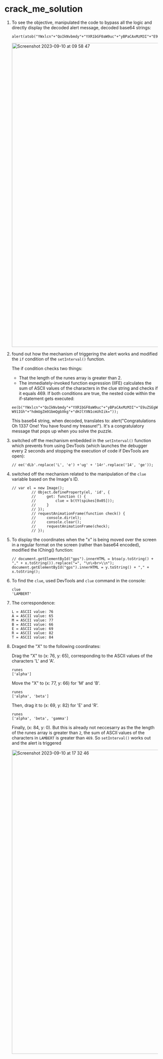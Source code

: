 # crack_me_solution

1. To see the objective, manipulated the code to bypass all the logic and directly display the decoded alert message, decoded base64 strings:
   ```
   alert(atob("YWxlcn"+"QoIkNvbmdy"+"YXR1bGF0aW9uc"+"yBPaCAxMzM3I"+"E9uZSEgWW91IGh"+"hdmUgZm91bmQgbXkg"+"dHJlYXN1cmUhIik="));
   ```
    <img width="1000" alt="Screenshot 2023-09-10 at 09 58 47" src="https://github.com/otammato/crack_me_solution/assets/104728608/2a7669ff-78f0-4a50-a58a-ef593fb4abb7">
   
2. found out how the mechanism of triggering the alert works and modified the `if` condition of the `setInterval()` function.
   
   The if condition checks two things:
    - That the length of the runes array is greater than 2.
    - The immediately-invoked function expression (IIFE) calculates the sum of ASCII values of the characters in the clue string and checks if it equals 469.
    If both conditions are true, the nested code within the if-statement gets executed:

   `ee(b("YWxlcn"+"QoIkNvbmdy"+"YXR1bGF0aW9uc"+"yBPaCAxMzM3I"+"E9uZSEgWW91IGh"+"hdmUgZm91bmQgbXkg"+"dHJlYXN1cmUhIik="));`

    This base64 string, when decoded, translates to: alert("Congratulations Oh 1337 One! You have found my treasure!"). It's a congratulatory message that pops up when you solve the puzzle.

   
3. switched off the mechanism embedded in the `setInterval()` function  which prevents from using DevTools (which launches the debugger every 2 seconds and stopping the execution of code if DevTools are open):
  
   `// ee('dLb'.replace('L', 'e') +'ug' + '14r'.replace('14', 'ge'));`
   
6. switched off the mechanism related to the manipulation of the `clue` variable based on the Image's ID. 
   ```
   // var el = new Image();
            // Object.defineProperty(el, 'id', {
            //     get: function () {
            //         clue = b(tY(spikes[0x05]));
            //     }
            // });         
            // requestAnimationFrame(function check() {
            //     console.dir(el);
            //     console.clear();
            //     requestAnimationFrame(check);
            // }); 
   ```

8. To display the coordinates when the "x" is being moved over the screen in a regular format on the screen (rather than base64 encoded),  modified the IChing() function:

    ```
    // document.getElementById("gps").innerHTML = btoa(y.toString() + "," + x.toString()).replace("=", "\n\<br>\\n");
    document.getElementById("gps").innerHTML = y.toString() + "," + x.toString();
    ```

9. To find the `clue`, used DevTools and `clue` command in the console:
    
    ```
    clue
    'LAMBERT'
    
    ```
11. The correspondence:
    
    ```
    L = ASCII value: 76
    A = ASCII value: 65
    M = ASCII value: 77
    B = ASCII value: 66
    E = ASCII value: 69
    R = ASCII value: 82
    T = ASCII value: 84
    ```


12. Draged the "X" to the following coordinates:

      Drag the "X" to (x: 76, y: 65), corresponding to the ASCII values of the characters 'L' and 'A'.<br>
      
     ```
     runes
     ['alpha']
     ```
      
      Move the "X" to (x: 77, y: 66) for 'M' and 'B'.<br>

      ```
     runes
     ['alpha', 'beta']
     ```

      
      Then, drag it to (x: 69, y: 82) for 'E' and 'R'.<br>

       ```
       runes
       ['alpha', 'beta', 'gamma']
       ```
      
      Finally, (x: 84, y: 0). But this is already not neccesarry as the the length of the runes array is greater than `2`, the sum of ASCII values of the characters in `LAMBERT` is greater than `469`. So `setInterval()` works out and the alert is triggered<br>

      <img width="1000" alt="Screenshot 2023-09-10 at 17 32 46" src="https://github.com/otammato/crack_me_solution/assets/104728608/9c30ed14-b0cb-4034-866f-6de9f55e849d">
     

      

